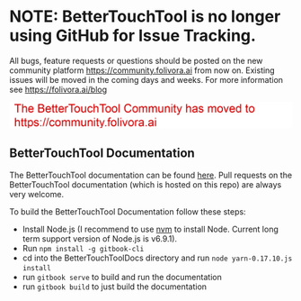 # NOTE: BetterTouchTool is no longer using GitHub for Issue Tracking.
All bugs, feature requests or questions should be posted on the new community platform https://community.folivora.ai from now on. Existing issues will be moved in the coming days and weeks. For more information see https://folivora.ai/blog


<img src="community_moved.png"/>

## BetterTouchTool Documentation

The BetterTouchTool documentation can be found [here](http://docs.bettertouchtool.com/). Pull requests on the BetterTouchTool documentation (which is hosted on this repo) are always very welcome.

To build the BetterTouchTool Documentation follow these steps:

* Install Node.js (I recommend to use [nvm](https://github.com/creationix/nvm) to install Node. Current long term support version of Node.js is v6.9.1).
* Run ``npm install -g gitbook-cli``
* cd into the BetterTouchToolDocs directory and run ``node yarn-0.17.10.js install``
* run ``gitbook serve`` to build and run the documentation
* run ``gitbook build`` to just build the documentation
